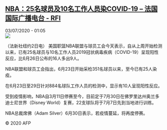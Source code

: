 <!--1593741301000-->
[NBA：25名球员及10名工作人员染COVID-19 – 法国国际广播电台 - RFI](http://www.rfi.fr//cn/contenu/20200703-nba25%E5%90%8D%E7%90%83%E5%91%98%E5%8F%8A10%E5%90%8D%E5%B7%A5%E4%BD%9C%E4%BA%BA%E5%91%98%E6%9F%93covid-19)
------

<div>03/07/2020 - 01:05</div><img src="https://s.rfi.fr/media/display/9246c962-bcc0-11ea-8800-005056a98db9/w:310/p:16x9/spo0001b.200703070503.jpg"><div class="t-content__body u-clearfix"><div class="m-interstitial"></div><p>（法新社纽约2日电）    美国职篮NBA联盟与球员工会今天表示，自从上周开始检测以来，已有25名球员与10名工作人员2019冠状病毒疾病（COVID-19）呈现阳性反应，比6月26日公布的16人多出9人。</p><p>    NBA联盟和球员工会指出，6月23日开始采检351名球员以来，至今已有25人染疫。</p><p>    在6月23日至29日针对884名球队工作人员的检测中，显示有10人呈现阳性反应。</p><p>    受到疫情影响，NBA自3月11日停赛至今，目前定于7月30日在佛罗里达州奥兰多迪士尼世界（Disney World）复赛，22支球队将于7月7日先到当地进行训练。</p><p>    NBA总裁席佛（Adam Silver）6月30日表示，若疫情蔓延，将再度停赛。</p><p class="t-copyright">© 2020 AFP</p>        </div>
